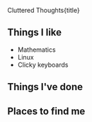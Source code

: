 Cluttered Thoughts{title}

<!-- ---

@toc

--- -->

## Things I like
- Mathematics
- Linux
- Clicky keyboards
## Things I've done

## Places to find me